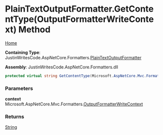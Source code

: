 # PlainTextOutputFormatter\.GetContentType\(OutputFormatterWriteContext\) Method

[Home](../../../README.md)

**Containing Type**: JustinWritesCode\.AspNetCore\.Formatters\.[PlainTextOutputFormatter](../README.md)

**Assembly**: JustinWritesCode\.AspNetCore\.Formatters\.dll

```csharp
protected virtual string GetContentType(Microsoft.AspNetCore.Mvc.Formatters.OutputFormatterWriteContext context)
```

### Parameters

**context** &ensp; Microsoft\.AspNetCore\.Mvc\.Formatters\.[OutputFormatterWriteContext](https://docs.microsoft.com/en-us/dotnet/api/microsoft.aspnetcore.mvc.formatters.outputformatterwritecontext)

### Returns

[String](https://docs.microsoft.com/en-us/dotnet/api/system.string)

